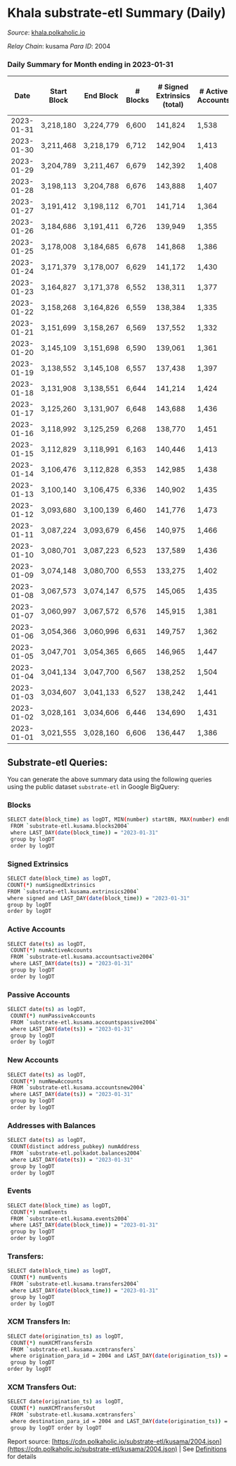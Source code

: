 # Khala substrate-etl Summary (Daily)

_Source_: [khala.polkaholic.io](https://khala.polkaholic.io)

*Relay Chain*: kusama
*Para ID*: 2004



### Daily Summary for Month ending in 2023-01-31


| Date | Start Block | End Block | # Blocks | # Signed Extrinsics (total) | # Active Accounts | # Passive | # New | # Addresses with Balances | # Events | # Transfers | # XCM Transfers In | # XCM Transfers Out | Issues | 
| ---- | ----------- | --------- | -------- | --------------------------- | ----------------- | --------- | ----- | ------------------------- | -------- | ----------- | ------------------ | ------------------- | ------ |
| 2023-01-31 | 3,218,180 | 3,224,779 | 6,600 | 141,824 | 1,538 | 790 | 52 | 23,240 | 7,956,630 | 131,686 ($2,052,635.01) | 4 ($1,456.42) | 3  |  |
| 2023-01-30 | 3,211,468 | 3,218,179 | 6,712 | 142,904 | 1,413 | 576 | 22 | 23,206 | 7,746,580 | 131,813 ($679,101.01) | 4 ($79.26) | 3  |  |
| 2023-01-29 | 3,204,789 | 3,211,467 | 6,679 | 142,392 | 1,408 | 510 | 33 | 23,213 | 7,690,296 | 130,503 ($643,898.13) | 10 ($320.81) | 5  |  |
| 2023-01-28 | 3,198,113 | 3,204,788 | 6,676 | 143,888 | 1,407 | 606 | 26 | 23,196 | 7,595,821 | 130,209 ($674,965.61) | 2 ($62.02) | 7  |  |
| 2023-01-27 | 3,191,412 | 3,198,112 | 6,701 | 141,714 | 1,364 | 517 | 47 | 23,189 | 7,612,303 | 130,950 ($761,428.18) | 6 ($424.86) | 5  |  |
| 2023-01-26 | 3,184,686 | 3,191,411 | 6,726 | 139,949 | 1,355 | 542 | 29 | 23,156 | 7,456,285 | 130,296 ($523,387.38) | 3 ($244.82) | 6  |  |
| 2023-01-25 | 3,178,008 | 3,184,685 | 6,678 | 141,868 | 1,386 | 491 | 35 | 23,154 | 7,474,622 | 131,153 ($903,986.15) | 7 ($1,260.51) | 17  |  |
| 2023-01-24 | 3,171,379 | 3,178,007 | 6,629 | 141,172 | 1,430 | 644 | 27 | 23,147 | 7,410,072 | 130,575 ($1,363,789.55) | 8 ($2,641.87) | 12  |  |
| 2023-01-23 | 3,164,827 | 3,171,378 | 6,552 | 138,311 | 1,377 | 502 | 19 | 23,142 | 7,320,572 | 128,267 ($495,383.07) | 9 ($979.81) | 13  |  |
| 2023-01-22 | 3,158,268 | 3,164,826 | 6,559 | 138,384 | 1,335 | 454 | 14 | 23,139 | 7,480,908 | 128,683 ($534,756.46) | 23 ($525.34) | 7  |  |
| 2023-01-21 | 3,151,699 | 3,158,267 | 6,569 | 137,552 | 1,332 | 446 | 37 | 23,134 | 7,474,381 | 128,877 ($551,437.82) | 19 ($1,085.47) | 8  |  |
| 2023-01-20 | 3,145,109 | 3,151,698 | 6,590 | 139,061 | 1,361 | 460 | 30 | 23,115 | 7,479,597 | 129,201 ($388,610.40) | 7 ($148.52) | 4  |  |
| 2023-01-19 | 3,138,552 | 3,145,108 | 6,557 | 137,438 | 1,397 | 586 | 30 | 23,104 | 7,196,614 | 128,092 ($776,118.31) | 11 ($5,523.33) | 8  |  |
| 2023-01-18 | 3,131,908 | 3,138,551 | 6,644 | 141,214 | 1,424 | 521 | 46 | 23,091 | 7,423,897 | 130,675 ($590,699.59) | 5 ($900.02) | 11  |  |
| 2023-01-17 | 3,125,260 | 3,131,907 | 6,648 | 143,688 | 1,436 | 529 | 22 | 23,085 | 7,432,637 | 130,972 ($773,678.89) | 10 ($1,410.09) | 14  |  |
| 2023-01-16 | 3,118,992 | 3,125,259 | 6,268 | 138,770 | 1,451 | 617 | 52 | 23,095 | 6,979,797 | 123,471 ($803,041.18) | 9 ($586.41) | 7  |  |
| 2023-01-15 | 3,112,829 | 3,118,991 | 6,163 | 140,446 | 1,413 | 588 | 25 | 23,062 | 6,776,372 | 122,009 ($609,117.55) | 7 ($151.81) | 13  |  |
| 2023-01-14 | 3,106,476 | 3,112,828 | 6,353 | 142,985 | 1,438 | 631 | 40 | 23,069 | 6,759,375 | 124,287 ($765,330.71) | 22 ($1,464.65) | 11  |  |
| 2023-01-13 | 3,100,140 | 3,106,475 | 6,336 | 140,902 | 1,435 | 717 | 46 | 23,058 | 6,601,312 | 121,874 ($1,258,601.83) | 8 ($1,690.49) | 6  |  |
| 2023-01-12 | 3,093,680 | 3,100,139 | 6,460 | 141,776 | 1,473 | 764 | 61 | 23,044 | 6,792,989 | 125,106 ($4,193,585.14) | 9 ($562.70) | 8  |  |
| 2023-01-11 | 3,087,224 | 3,093,679 | 6,456 | 140,975 | 1,466 | 622 | 68 | 23,025 | 6,707,484 | 124,802 ($4,804,739.27) | 3 ($42.10) | 3  |  |
| 2023-01-10 | 3,080,701 | 3,087,223 | 6,523 | 137,589 | 1,436 | 752 | 35 | 22,990 | 6,429,611 | 122,492 ($903,545.29) | 10 ($448.89) | 8  |  |
| 2023-01-09 | 3,074,148 | 3,080,700 | 6,553 | 133,275 | 1,402 | 655 | 28 | 22,988 | 6,081,669 | 118,034 ($871,303.74) | 14 ($1,011.85) | 15  |  |
| 2023-01-08 | 3,067,573 | 3,074,147 | 6,575 | 145,065 | 1,435 | 640 | 22 | 23,001 | 6,513,638 | 124,681 ($1,355,403.46) | 20 ($1,538.68) | 16  |  |
| 2023-01-07 | 3,060,997 | 3,067,572 | 6,576 | 145,915 | 1,381 | 514 | 26 | 22,996 | 6,823,374 | 123,561 ($540,765.44) | 6 ($217.93) | 5  |  |
| 2023-01-06 | 3,054,366 | 3,060,996 | 6,631 | 149,757 | 1,362 | 516 | 37 | 22,978 | 6,573,889 | 126,785 ($528,587.88) | 3 ($167.30) | 1  |  |
| 2023-01-05 | 3,047,701 | 3,054,365 | 6,665 | 146,965 | 1,447 | 559 | 36 | 22,957 | 6,592,860 | 128,552 ($1,396,397.57) | 6 ($830.10) | 20  |  |
| 2023-01-04 | 3,041,134 | 3,047,700 | 6,567 | 138,252 | 1,504 | 682 | 36 | 22,939 | 6,130,850 | 121,391 ($983,355.99) | 23 ($873.59) | 5  |  |
| 2023-01-03 | 3,034,607 | 3,041,133 | 6,527 | 138,242 | 1,441 | 564 | 27 | 22,916 | 6,014,523 | 120,176 ($620,532.31) | 6 ($875.92) | 7  |  |
| 2023-01-02 | 3,028,161 | 3,034,606 | 6,446 | 134,690 | 1,431 | 635 | 23 | 22,905 | 5,829,194 | 119,882 ($774,113.51) | 11 ($876.61) | 14  |  |
| 2023-01-01 | 3,021,555 | 3,028,160 | 6,606 | 136,447 | 1,386 | 555 | 27 | 22,903 | 5,852,695 | 121,317 ($412,530.00) | 12 ($476.65) | 29  |  |

## Substrate-etl Queries:
You can generate the above summary data using the following queries using the public dataset `substrate-etl` in Google BigQuery:

### Blocks
```bash
SELECT date(block_time) as logDT, MIN(number) startBN, MAX(number) endBN, COUNT(*) numBlocks 
 FROM `substrate-etl.kusama.blocks2004`  
 where LAST_DAY(date(block_time)) = "2023-01-31" 
 group by logDT 
 order by logDT
```

### Signed Extrinsics
```bash
SELECT date(block_time) as logDT, 
COUNT(*) numSignedExtrinsics 
FROM `substrate-etl.kusama.extrinsics2004`  
where signed and LAST_DAY(date(block_time)) = "2023-01-31" 
group by logDT 
order by logDT
```

### Active Accounts
```bash
SELECT date(ts) as logDT, 
 COUNT(*) numActiveAccounts 
 FROM `substrate-etl.kusama.accountsactive2004` 
 where LAST_DAY(date(ts)) = "2023-01-31" 
 group by logDT 
 order by logDT
```

### Passive Accounts
```bash
SELECT date(ts) as logDT, 
 COUNT(*) numPassiveAccounts 
 FROM `substrate-etl.kusama.accountspassive2004` 
 where LAST_DAY(date(ts)) = "2023-01-31" 
 group by logDT 
 order by logDT
```

### New Accounts
```bash
SELECT date(ts) as logDT, 
 COUNT(*) numNewAccounts 
 FROM `substrate-etl.kusama.accountsnew2004` 
 where LAST_DAY(date(ts)) = "2023-01-31" 
 group by logDT
 order by logDT
```

### Addresses with Balances
```bash
SELECT date(ts) as logDT,
 COUNT(distinct address_pubkey) numAddress 
 FROM `substrate-etl.polkadot.balances2004` 
 where LAST_DAY(date(ts)) = "2023-01-31" 
 group by logDT 
 order by logDT
```

### Events
```bash
SELECT date(block_time) as logDT, 
 COUNT(*) numEvents 
 FROM `substrate-etl.kusama.events2004` 
 where LAST_DAY(date(block_time)) = "2023-01-31" 
 group by logDT 
 order by logDT
```

### Transfers:
```bash
SELECT date(block_time) as logDT, 
 COUNT(*) numEvents 
 FROM `substrate-etl.kusama.transfers2004` 
 where LAST_DAY(date(block_time)) = "2023-01-31" 
 group by logDT 
 order by logDT
```

### XCM Transfers In:
```bash
SELECT date(origination_ts) as logDT, 
 COUNT(*) numXCMTransfersIn 
 FROM `substrate-etl.kusama.xcmtransfers` 
 where origination_para_id = 2004 and LAST_DAY(date(origination_ts)) = "2023-01-31" 
 group by logDT 
order by logDT
```

### XCM Transfers Out:
```bash
SELECT date(origination_ts) as logDT, 
 COUNT(*) numXCMTransfersOut 
 FROM `substrate-etl.kusama.xcmtransfers` 
 where destination_para_id = 2004 and LAST_DAY(date(origination_ts)) = "2023-01-31" 
 group by logDT order by logDT
```


Report source: [https://cdn.polkaholic.io/substrate-etl/kusama/2004.json](https://cdn.polkaholic.io/substrate-etl/kusama/2004.json) | See [Definitions](/DEFINITIONS.md) for details
